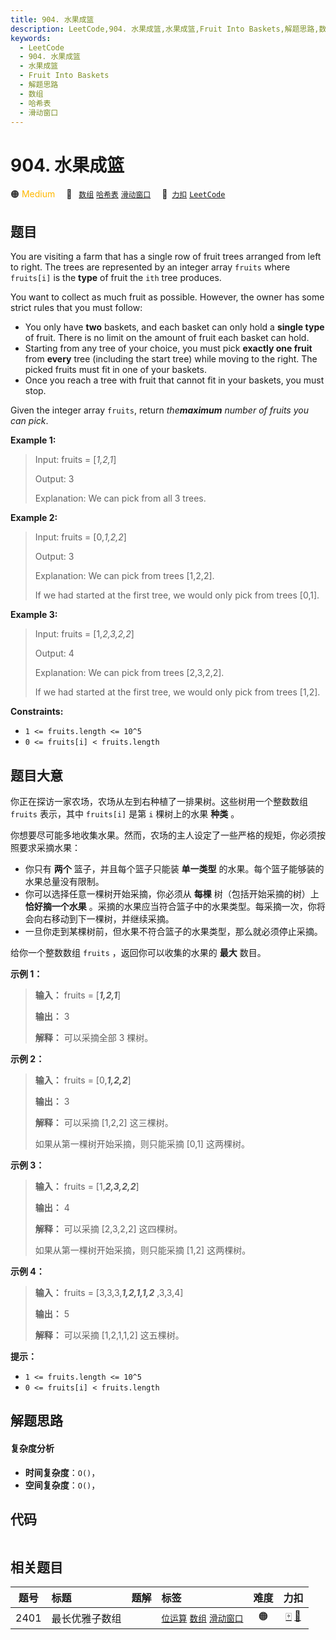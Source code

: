 ```yaml
---
title: 904. 水果成篮
description: LeetCode,904. 水果成篮,水果成篮,Fruit Into Baskets,解题思路,数组,哈希表,滑动窗口
keywords:
  - LeetCode
  - 904. 水果成篮
  - 水果成篮
  - Fruit Into Baskets
  - 解题思路
  - 数组
  - 哈希表
  - 滑动窗口
---
```


# 904. 水果成篮

🟠 <font color=#ffb800>Medium</font>&emsp; 🔖&ensp; [`数组`](/tag/array.md) [`哈希表`](/tag/hash-table.md) [`滑动窗口`](/tag/sliding-window.md)&emsp; 🔗&ensp;[`力扣`](https://leetcode.cn/problems/fruit-into-baskets) [`LeetCode`](https://leetcode.com/problems/fruit-into-baskets)

## 题目

You are visiting a farm that has a single row of fruit trees arranged from
left to right. The trees are represented by an integer array `fruits` where
`fruits[i]` is the **type** of fruit the `ith` tree produces.

You want to collect as much fruit as possible. However, the owner has some
strict rules that you must follow:

  * You only have **two** baskets, and each basket can only hold a **single type** of fruit. There is no limit on the amount of fruit each basket can hold.
  * Starting from any tree of your choice, you must pick **exactly one fruit** from **every** tree (including the start tree) while moving to the right. The picked fruits must fit in one of your baskets.
  * Once you reach a tree with fruit that cannot fit in your baskets, you must stop.

Given the integer array `fruits`, return _the**maximum** number of fruits you
can pick_.



**Example 1:**

> Input: fruits = [_1,2,1_]
> 
> Output: 3
> 
> Explanation: We can pick from all 3 trees.

**Example 2:**

> Input: fruits = [0,_1,2,2_]
> 
> Output: 3
> 
> Explanation: We can pick from trees [1,2,2].
> 
> If we had started at the first tree, we would only pick from trees [0,1].

**Example 3:**

> Input: fruits = [1,_2,3,2,2_]
> 
> Output: 4
> 
> Explanation: We can pick from trees [2,3,2,2].
> 
> If we had started at the first tree, we would only pick from trees [1,2].

**Constraints:**

  * `1 <= fruits.length <= 10^5`
  * `0 <= fruits[i] < fruits.length`


## 题目大意

你正在探访一家农场，农场从左到右种植了一排果树。这些树用一个整数数组 `fruits` 表示，其中 `fruits[i]` 是第 `i` 棵树上的水果
**种类** 。

你想要尽可能多地收集水果。然而，农场的主人设定了一些严格的规矩，你必须按照要求采摘水果：

  * 你只有 **两个** 篮子，并且每个篮子只能装 **单一类型** 的水果。每个篮子能够装的水果总量没有限制。
  * 你可以选择任意一棵树开始采摘，你必须从 **每棵** 树（包括开始采摘的树）上 **恰好摘一个水果** 。采摘的水果应当符合篮子中的水果类型。每采摘一次，你将会向右移动到下一棵树，并继续采摘。
  * 一旦你走到某棵树前，但水果不符合篮子的水果类型，那么就必须停止采摘。

给你一个整数数组 `fruits` ，返回你可以收集的水果的 **最大** 数目。



**示例 1：**

> 
> 
> 
> 
> 
> **输入：** fruits = [_**1,2,1**_]
> 
> **输出：** 3
> 
> **解释：** 可以采摘全部 3 棵树。
> 
> 

**示例 2：**

> 
> 
> 
> 
> 
> **输入：** fruits = [0,_**1,2,2**_]
> 
> **输出：** 3
> 
> **解释：** 可以采摘 [1,2,2] 这三棵树。
> 
> 如果从第一棵树开始采摘，则只能采摘 [0,1] 这两棵树。
> 
> 

**示例 3：**

> 
> 
> 
> 
> 
> **输入：** fruits = [1,_**2,3,2,2**_]
> 
> **输出：** 4
> 
> **解释：** 可以采摘 [2,3,2,2] 这四棵树。
> 
> 如果从第一棵树开始采摘，则只能采摘 [1,2] 这两棵树。
> 
> 

**示例 4：**

> 
> 
> 
> 
> 
> **输入：** fruits = [3,3,3,_**1,2,1,1,2**_ ,3,3,4]
> 
> **输出：** 5
> 
> **解释：** 可以采摘 [1,2,1,1,2] 这五棵树。
> 
> 



**提示：**

  * `1 <= fruits.length <= 10^5`
  * `0 <= fruits[i] < fruits.length`


## 解题思路

#### 复杂度分析

- **时间复杂度**：`O()`，
- **空间复杂度**：`O()`，

## 代码

```javascript

```

## 相关题目

<!-- prettier-ignore -->
| 题号 | 标题 | 题解 | 标签 | 难度 | 力扣 |
| :------: | :------ | :------: | :------ | :------: | :------: |
| 2401 | 最长优雅子数组 |  |  [`位运算`](/tag/bit-manipulation.md) [`数组`](/tag/array.md) [`滑动窗口`](/tag/sliding-window.md) | 🟠 | [🀄️](https://leetcode.cn/problems/longest-nice-subarray) [🔗](https://leetcode.com/problems/longest-nice-subarray) |
